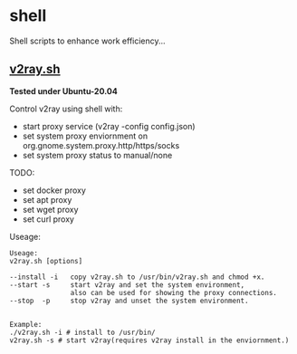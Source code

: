 # shell

Shell scripts to enhance work efficiency...

## [v2ray.sh](v2ray.sh)

**Tested under Ubuntu-20.04**

Control v2ray using shell with:

- start proxy service (v2ray -config config.json)
- set system proxy enviornment on org.gnome.system.proxy.http/https/socks
- set system proxy status to manual/none

TODO:

- set docker proxy
- set apt proxy
- set wget proxy
- set curl proxy

Useage:

```text
Useage:
v2ray.sh [options]

--install -i   copy v2ray.sh to /usr/bin/v2ray.sh and chmod +x.
--start -s     start v2ray and set the system environment,
               also can be used for showing the proxy connections.
--stop  -p     stop v2ray and unset the system environment.


Example:
./v2ray.sh -i # install to /usr/bin/
v2ray.sh -s # start v2ray(requires v2ray install in the enviornment.)
```

